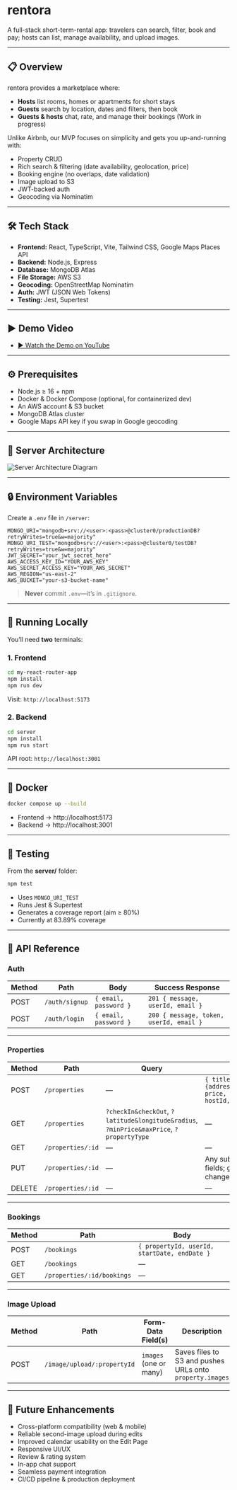# rentora

A full-stack short-term-rental app: travelers can search, filter, book and pay; hosts can list, manage availability, and upload images.

---

## 📋 Overview

rentora provides a marketplace where:

- **Hosts** list rooms, homes or apartments for short stays
- **Guests** search by location, dates and filters, then book
- **Guests & hosts** chat, rate, and manage their bookings (Work in progress)

Unlike Airbnb, our MVP focuses on simplicity and gets you up-and-running with:

- Property CRUD
- Rich search & filtering (date availability, geolocation, price)
- Booking engine (no overlaps, date validation)
- Image upload to S3
- JWT-backed auth
- Geocoding via Nominatim

---

## 🛠️ Tech Stack

- **Frontend:** React, TypeScript, Vite, Tailwind CSS, Google Maps Places API
- **Backend:** Node.js, Express
- **Database:** MongoDB Atlas
- **File Storage:** AWS S3
- **Geocoding:** OpenStreetMap Nominatim
- **Auth:** JWT (JSON Web Tokens)
- **Testing:** Jest, Supertest

---

## ▶️ Demo Video

- [▶️ Watch the Demo on YouTube](https://youtu.be/8v7s5UwhEvo)

---

## ⚙️ Prerequisites

- Node.js ≥ 16 + npm
- Docker & Docker Compose (optional, for containerized dev)
- An AWS account & S3 bucket
- MongoDB Atlas cluster
- Google Maps API key if you swap in Google geocoding

---

## 📐 Server Architecture

![Server Architecture Diagram](my-react-router-app/public/rentoraarcheticture.png)

---

## 🔒 Environment Variables

Create a `.env` file in `/server`:

```dotenv
MONGO_URI="mongodb+srv://<user>:<pass>@cluster0/productionDB?retryWrites=true&w=majority"
MONGO_URI_TEST="mongodb+srv://<user>:<pass>@cluster0/testDB?retryWrites=true&w=majority"
JWT_SECRET="your_jwt_secret_here"
AWS_ACCESS_KEY_ID="YOUR_AWS_KEY"
AWS_SECRET_ACCESS_KEY="YOUR_AWS_SECRET"
AWS_REGION="us-east-2"
AWS_BUCKET="your-s3-bucket-name"
```

> **Never** commit `.env`—it’s in `.gitignore`.

---

## 🏃 Running Locally

You’ll need **two** terminals:

### 1. Frontend

```bash
cd my-react-router-app
npm install
npm run dev
```

Visit: `http://localhost:5173`

### 2. Backend

```bash
cd server
npm install
npm run start
```

API root: `http://localhost:3001`

---

## 🐳 Docker

```bash
docker compose up --build
```

- Frontend → http://localhost:5173
- Backend → http://localhost:3001

---

## 🧪 Testing

From the **server/** folder:

```bash
npm test
```

- Uses `MONGO_URI_TEST`
- Runs Jest & Supertest
- Generates a coverage report (aim ≥ 80%)
- Currently at 83.89% coverage

---

## 🔗 API Reference

### Auth

| Method | Path           | Body                  | Success Response                        |
| ------ | -------------- | --------------------- | --------------------------------------- |
| POST   | `/auth/signup` | `{ email, password }` | `201 { message, userId, email }`        |
| POST   | `/auth/login`  | `{ email, password }` | `200 { message, token, userId, email }` |

---

### Properties

| Method | Path              | Query                                                                                    | Body                                                                                                                         |
| ------ | ----------------- | ---------------------------------------------------------------------------------------- | ---------------------------------------------------------------------------------------------------------------------------- |
| POST   | `/properties`     | —                                                                                        | `{ title, description, location:{address,city,state,zip,country}, price, rooms, propertyType, hostId, images?, amenities? }` |
| GET    | `/properties`     | `?checkIn&checkOut`, `?latitude&longitude&radius`, `?minPrice&maxPrice`, `?propertyType` | —                                                                                                                            |
| GET    | `/properties/:id` | —                                                                                        | —                                                                                                                            |
| PUT    | `/properties/:id` | —                                                                                        | Any subset of the create-body fields; geocoding runs if location changed                                                     |
| DELETE | `/properties/:id` | —                                                                                        | —                                                                                                                            |

---

### Bookings

| Method | Path                       | Body                                         |
| ------ | -------------------------- | -------------------------------------------- |
| POST   | `/bookings`                | `{ propertyId, userId, startDate, endDate }` |
| GET    | `/bookings`                | —                                            |
| GET    | `/properties/:id/bookings` | —                                            |

---

### Image Upload

| Method | Path                        | Form-Data Field(s)     | Description                                              |
| ------ | --------------------------- | ---------------------- | -------------------------------------------------------- |
| POST   | `/image/upload/:propertyId` | `images` (one or many) | Saves files to S3 and pushes URLs onto `property.images` |

---

## 🎯 Future Enhancements

- Cross-platform compatibility (web & mobile)
- Reliable second-image upload during edits
- Improved calendar usability on the Edit Page
- Responsive UI/UX
- Review & rating system
- In-app chat support
- Seamless payment integration
- CI/CD pipeline & production deployment
